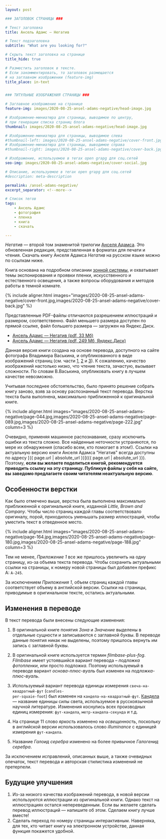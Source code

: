 ```yaml
---
layout: post

### ЗАГОЛОВОК СТРАНИЦЫ ###

# Текст заголовка
title: Ансель Адамс — Негатив

# Текст подзаголовка
subtitle: "What are you looking for?"

# Скрыть текст заголовка на странице
title_hide: true

# Разместить заголовок в тексте.
# Если закомментировать, то заголовок размещается
# на заглавном изображении (feature-img)
title_place: in-text


### ТИТУЛЬНЫЕ ИЗОБРАЖЕНИЯ СТРАНИЦЫ ###

# Заглавное изображение на странице
feature-img: images/2020-08-25-ansel-adams-negative/head-image.jpg

# Изображение-миниатюра для страницы, выводимое по центру,
# при генерации списка страниц блога
thumbnail: images/2020-08-25-ansel-adams-negative/head-image.jpg

# Изображение-миниатюра для страницы, выводимое слева
#thumbnail-left: images/2020-08-25-ansel-adams-negative/cover-front.jpg
# Изображение-миниатюра для страницы, выводимое справа
#thumbnail-right: images/2020-08-25-ansel-adams-negative/cover-back.jpg

# Изображение, используемое в тегах open grapg для соц.сетей
seo-img: images/2020-08-25-ansel-adams-negative/cover-social.jpg

# Описание, используемое в тегах open grapg для соц.сетей
#description: meta-description

permalink: /ansel-adams-negative/
excerpt_separator: <!--more-->

# Список тегов
tags:
    - Ансель Адамс
    - фотография
    - пленка
    - книга
    - скачать

---
```


*Негатив* — второй том знаменитой трилогии [Анселя Адамса](https://ru.wikipedia.org/wiki/Ansel_Adams). Это обновленная редакция, представленная в форматах для печати и чтения. Скачать книгу Анселя Адамса *Негатив* на русском языке можно по ссылкам ниже.
<!--more-->

Книга основана на подробном описании [зонной системы](https://ru.wikipedia.org/wiki/Зонная_теория_Адамса), и охватывает темы экспонирования и проявки пленки, искусственного и естественного освещения, а также вопросы оборудования и методов работы в темной комнате.

{% include
    aligner.html
    images="images/2020-08-25-ansel-adams-negative/cover-front.jpg,images/2020-08-25-ansel-adams-negative/cover-back.jpg"
%}

Представленные PDF-файлы отличаются разрешением иллюстраций и размером, соответственно.
Файл меньшего размера доступен по прямой ссылке, файл б*о*льшего размера — загружен на Яндекс.Диск.

* [Ансель Адамс — Негатив (pdf, 33 Мб)](/files/ansel-adams/Ansel-Adams.Book-2.The-Negative.Rus.LowRes.pdf)
* [Ансель Адамс — Негатив (pdf, 249 Мб, Яндекс.Диск)](https://yadi.sk/i/rWKc1qEAC-T49Q)

Данная версия книги создана на основе перевода, доступного на сайте фотографа Владимира Васькина, и опубликованного в виде изображений страниц (см. части [1](http://vladimirvaskin.com/article/books/negativ-ansel-adams-chast-1/), [2](http://vladimirvaskin.com/article/books/negatif-ansel-adams-part2/) и [3](http://vladimirvaskin.com/article/books/negatif-ansel-adams-part3/)). К сожалению, качество изображений настолько низко, что чтение текста, зачастую, вызывает сложности. По словам В.Васькина, опубликовать книгу в лучшем качестве невозможно.

Учитывая последнее обстоятельство, было принято решение собрать книгу заново, взяв за основу распознанный текст перевода. Верстка текста была выполнена, максимально приближенной к оригинальной книге.

{% include
    aligner.html
    images="images/2020-08-25-ansel-adams-negative/page-044.jpg,images/2020-08-25-ansel-adams-negative/page-089.jpg,images/2020-08-25-ansel-adams-negative/page-222.jpg"
    column=3
%}

Очевидно, применяя машинное распознавание, сразу исключить ошибки из текста сложно. Все найденные неточности устраняются, по мере их обнаружения (спасибо всем, кто помогает в этом!). Ссылки на актуальную версию книги Анселя Адамса "Негатив" всегда доступны по адресу [{{ page.url | absolute_url }}]({{ page.url | absolute_url }}). Поэтому, **если вы желаете поделиться книгой, рекомендуется приводить ссылку на эту страницу. Публикуя файлы у себя на сайте, вы заведомо предлагаете своим читателям неактуальную версию**.

## Особенности верстки

Как было отмечено выше, верстка была выполнена максимально приближенной к оригинальной книге, изданной *Little, Brown and Company*. Чтобы число страниц каждой главы соответствовало оригиналу, порой, приходилось уменьшать размер иллюстраций, чтобы уместить текст в отведенное место.

{% include
    aligner.html
    images="images/2020-08-25-ansel-adams-negative/page-164.jpg,images/2020-08-25-ansel-adams-negative/page-180.jpg,images/2020-08-25-ansel-adams-negative/page-188.jpg"
    column=3 %}

Тем не менее, *Приложение 1* все же пришлось увеличить на одну страницу, из-за объема текста перевода. Чтобы сохранить актуальными ссылки на страницы, к номеру новой страницы был добавлен префикс А: <code>А-245</code>.

За исключением *Приложения 1*, объем страниц каждой главы соответствует объему в английской версии. Ссылки на страницы, приводимые в оригинальном тексте, остались актуальными.

## Изменения в переводе

В текст перевода были внесены следующие изменения:

1. В оригинальной книге понятия *Зона* и *Значение* выделены в отдельные сущности и записываются с заглавной буквы. В переводе данные понятия никак не выделены, поэтому пришлось вернуть им запись с заглавной буквы.

2. В оригинальной книге используется термин *filmbase-plus-fog*. *Filmbase* имеет устоявшийся вариант перевода – *подложка фотопленки*, или просто *подложка*. Поэтому используемый в переводе вариант *основа-плюс-вуаль* был изменен на *подложка-плюс-вуаль*.

3. Используемый вариант перевода единицы измерения <code>свеча-на-квадратный-фут</code> (<code>candles- per-squaie-foot</code>) был изменен на <code>кандела-на-квадратный-фут</code>. [Кандела](https://ru.wikipedia.org/wiki/Candela) — название единицы силы света, используемое в русскоязычной научной литературе. Изменения коснулись всех производных единиц измерения: <code>фут-кандела</code>, <code>метр-кандела-секунда</code> и т.д.

4. На странице 11 слово *яркость* изменено на *освещенность*, поскольку в английской версии использовалось слово *illuminance* с единицей измерения <code>фут-кандела</code>.

5. Название *Галоид серебра* изменено на более привычное *Галогенид серебра*.

За исключением исправлений, описанных выше, а также очевидных опечаток, текст перевода и авторская стилистика изменений не претерпели.

## Будущие улучшения

1. Из-за низкого качества изображений перевода, в новой версии используются иллюстрации из оригинальной книги. Однако текст на иллюстрациях остался непереведенным. Если вы желаете сделать перевод иллюстраций — напишите об этом. Сделаем книгу лучше вместе!
2. Сделать переход по номеру страницы интерактивным.
Наверняка, для тех, кто читает книгу на электронном устройстве, данная функция покажется удобной.
